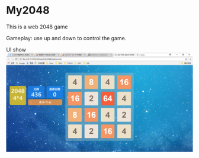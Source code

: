 # My2048
<p> This is a web  2048 game</p>
<p>Gameplay: use up and down to control the game.</p>

UI show
![Image text](https://github.com/xiaobooo/img_buffer/blob/master/img/my2018.png)
